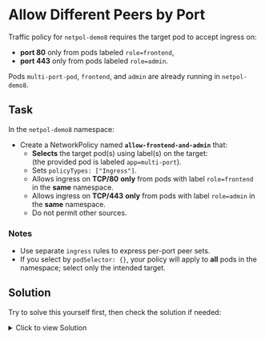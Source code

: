 # Allow Different Peers by Port

Traffic policy for `netpol-demo8` requires the target pod to accept ingress on:
- **port 80** only from pods labeled `role=frontend`,
- **port 443** only from pods labeled `role=admin`.

Pods `multi-port-pod`, `frontend`, and `admin` are already running in `netpol-demo8`.

## Task

In the `netpol-demo8` namespace:

- Create a NetworkPolicy named **`allow-frontend-and-admin`** that:
  - **Selects** the target pod(s) using label(s) on the target:  
    (the provided pod is labeled `app=multi-port`).
  - Sets `policyTypes: ["Ingress"]`.
  - Allows ingress on **TCP/80** **only** from pods with label `role=frontend` in the **same** namespace.
  - Allows ingress on **TCP/443** **only** from pods with label `role=admin` in the **same** namespace.
  - Do not permit other sources.

### Notes
- Use separate `ingress` rules to express per-port peer sets.
- If you select by `podSelector: {}`, your policy will apply to **all** pods in the namespace; select only the intended target.


## **Solution**

Try to solve this yourself first, then check the solution if needed:

<details>
<summary>Click to view Solution</summary>
  
```yaml
apiVersion: networking.k8s.io/v1
kind: NetworkPolicy
metadata:
  name: allow-frontend-and-admin
  namespace: netpol-demo8
spec:
  podSelector:
    matchLabels:
      app: multi-port
  policyTypes:
  - Ingress
  ingress:
  - from:
    - podSelector:
        matchLabels:
          role: frontend
    ports:
    - protocol: TCP
      port: 80
  - from:
    - podSelector:
        matchLabels:
          role: admin
    ports:
    - protocol: TCP
      port: 443
```

</details>
